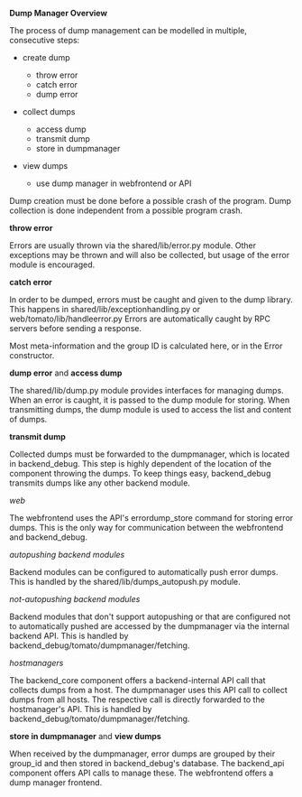 **Dump Manager Overview**

The process of dump management can be modelled in multiple, consecutive steps:

* create dump
  * throw error
  * catch error
  * dump error

* collect dumps
  * access dump
  * transmit dump
  * store in dumpmanager
  
* view dumps
  * use dump manager in webfrontend or API



Dump creation must be done before a possible crash of the program.
Dump collection is done independent from a possible program crash.

**throw error**

Errors are usually thrown via the shared/lib/error.py module.
Other exceptions may be thrown and will also be collected, but usage of the error module 
is encouraged.

**catch error**

In order to be dumped, errors must be caught and given to the dump library.
This happens in shared/lib/exceptionhandling.py or web/tomato/lib/handleerror.py
Errors are automatically caught by RPC servers before sending a response.

Most meta-information and the group ID is calculated here, or in the Error constructor.

**dump error** and **access dump**

The shared/lib/dump.py module provides interfaces for managing dumps.
When an error is caught, it is passed to the dump module for storing.
When transmitting dumps, the dump module is used to access the list and content of dumps.

**transmit dump**

Collected dumps must be forwarded to the dumpmanager, which is located in backend_debug.
This step is highly dependent of the location of the component throwing the dumps.
To keep things easy, backend_debug transmits dumps like any other backend module.

*web*

The webfrontend uses the API's errordump_store command for storing error dumps.
This is the only way for communication between the webfrontend and backend_debug.

*autopushing backend modules*

Backend modules can be configured to automatically push error dumps.
This is handled by the shared/lib/dumps_autopush.py module.

*not-autopushing backend modules*

Backend modules that don't support autopushing or that are configured not
to automatically pushed are accessed by the dumpmanager via the internal backend API.
This is handled by backend_debug/tomato/dumpmanager/fetching.

*hostmanagers*

The backend_core component offers a backend-internal API call that collects dumps from a host.
The dumpmanager uses this API call to collect dumps from all hosts. The respective call is
directly forwarded to the hostmanager's API.
This is handled by backend_debug/tomato/dumpmanager/fetching.

**store in dumpmanager** and **view dumps**

When received by the dumpmanager, error dumps are grouped by their group_id and then
stored in backend_debug's database.
The backend_api component offers API calls to manage these.
The webfrontend offers a dump manager frontend. 
